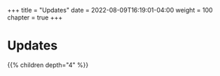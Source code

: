 +++
title = "Updates"
date = 2022-08-09T16:19:01-04:00
weight = 100
chapter = true
+++

# Updates

{{% children depth="4" %}}